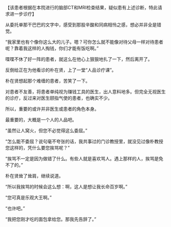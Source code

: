 【该患者根据在本院进行的脑部CT和MRI检查结果，疑似患有上述诊断，特此请求进一步诊疗】

从委托单那干巴巴的文字中，感受到那股辛酸和同病相怜之感，想必并非全是错觉。

“我家里也有个像你这么大的儿子。嗯？可你怎么就不能像对待父母一样对待患者呢？靠着我这样的人掏钱，你们才能有饭吃啊。”

喋喋不休了好一阵的患者，就这么在他心上狠狠地扎了一下，然后离开了。

反倒给正在为他看诊的朴在贤，上了一堂“人品诊疗课”。

朴在贤想起那个难缠的患者，苦笑了一下。

对患者不友善，将患者单纯视为赚钱工具的医生，出人意料地多。但完全无视医生的诊疗，反过来对医生颐指气使的患者，也确实不少。

所以，重要的或许并非医生或患者的角色本身。

最重要的，大概是一个人的人品吧。

“虽然让人窝火，但您不必觉得这么委屈。”

“怎么能不委屈？说句毫不夸张的话，我共事过的门诊教授里，就没见过像朴教授您这样的，凭什么要您挨骂呢？”

“挨骂不一定是因为做错了什么。有些人就是喜欢骂人。遇上那样的人，挨骂是免不了的。”

朴在贤耸了耸肩，继续说道。

“所以我挨骂的时候会这么想：啊，这人是想让我长命百岁啊。”

“您可真是乐观大王啊。”

“也许吧。”

“我把您刚才吃的面包拿给您。那我先告辞了。”